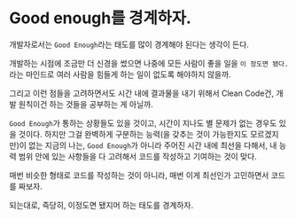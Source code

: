 # Good enough를 경계하자.

개발자로서는 `Good Enough`라는 태도를 많이 경계해야 된다는 생각이 든다.

개발하는 시점에 조금만 더 신경을 썼으면 나중에 모든 사람이 좋을 일을 `이 정도면 됐다.`라는 마인드로 여러 사람을 힘들게 하는 일이 없도록 해야하지 않을까.

그리고 이런 점들을 고려하면서도 시간 내에 결과물을 내기 위해서 Clean Code건, 개발 원칙이건 하는 것들을 공부하는 게 아닐까.

`Good Enough`가 통하는 상황들도 있을 것이고, 시간이 지나도 별 문제가 없는 경우도 있을 것이다. 하지만 그걸 완벽하게 구분하는 능력(을 갖추는 것이 가능한지도 모르겠지만)이 없는 지금의 나는, `Good Enough`가 아니라 주어진 시간 내에 최선을 다해서, 내 능력 범위 안에 있는 사항들을 다 고려해서 코드를 작성하고 기여하는 것이 맞다.

매번 비슷한 형태로 코드를 작성하는 것이 아니라, 매번 이게 최선인가 고민하면서 코드를 짜보자.

되는대로, 즉당히, 이정도면 됐지머 하는 태도를 경계하자.
